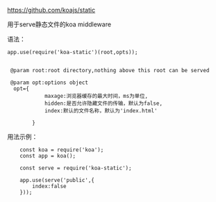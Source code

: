<https://github.com/koajs/static>

用于serve静态文件的koa middleware

语法：
```
app.use(require('koa-static')(root,opts));


 @param root:root directory,nothing above this root can be served

 @param opt:options object
  opt={
			maxage:浏览器缓存的最大时间，ms为单位,
			hidden:是否允许隐藏文件的传输，默认为false,
			index:默认的文件名称，默认为'index.html'

		}

```

用法示例：
```
	const koa = require('koa');
	const app = koa();

	const serve = require('koa-static');

	app.use(serve('public',{
		index:false
	}));
```